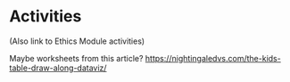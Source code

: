 # Activities

(Also link to Ethics Module activities)

Maybe worksheets from this article? https://nightingaledvs.com/the-kids-table-draw-along-dataviz/
